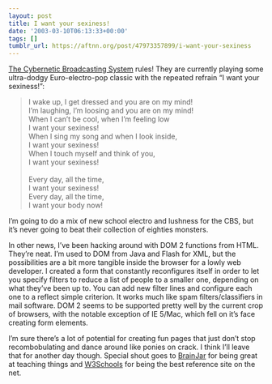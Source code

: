 ```yaml
---
layout: post
title: I want your sexiness!
date: '2003-03-10T06:13:33+00:00'
tags: []
tumblr_url: https://aftnn.org/post/47973357899/i-want-your-sexiness
---
```

<p><a href="http://www.cybernetic-broadcasting.net/">The Cybernetic Broadcasting System</a> rules! They are currently playing some ultra-dodgy Euro-electro-pop classic with the repeated refrain &ldquo;I want your sexiness!&rdquo;:</p>
<blockquote>
I wake up, I get dressed and you are on my mind!<br/>
I&rsquo;m laughing, I&rsquo;m loosing and you are on my mind!<br/>
When I can&rsquo;t be cool, when I&rsquo;m feeling low<br/>
I want your sexiness!<br/>
When I sing my song and when I look inside,<br/>
I want your sexiness!<br/>
When I touch myself and think of you,<br/>
I want your sexiness!<br/>
<br/>
Every day, all the time,<br/>
I want your sexiness!<br/>
Every day, all the time,<br/>
I want your body now!</blockquote>
<p>I&rsquo;m going to do a mix of new school electro and lushness for the CBS, but it&rsquo;s never going to beat their collection of eighties monsters.</p>
<p>In other news, I&rsquo;ve been hacking around with DOM 2 functions from HTML. They&rsquo;re neat. I&rsquo;m used to DOM from Java and Flash for XML, but the possibilities are a bit more tangible inside the browser for a lowly web developer. I created a form that constantly reconfigures itself in order to let you specify filters to reduce a list of people to a smaller one, depending on what they&rsquo;ve been up to. You can add new filter lines and configure each one to a reflect simple criterion. It works much like spam filters/classifiers in mail software. DOM 2 seems to be supported pretty well by the current crop of browsers, with the notable exception of IE 5/Mac, which fell on it&rsquo;s face creating form elements.</p>
<p>I&rsquo;m sure there&rsquo;s a lot of potential for creating fun pages that just don&rsquo;t stop recombobulating and dance around like ponies on crack. I think I&rsquo;ll leave that for another day though. Special shout goes to <a href="http://www.brainjar.com">BrainJar</a> for being great at teaching things and <a href="http://www.w3schools.com">W3Schools</a> for being the best reference site on the net.</p>
